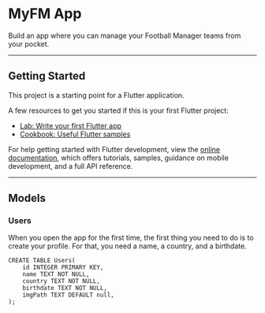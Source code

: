 # MyFM App

Build an app where you can manage your Football Manager teams from your pocket.

---

## Getting Started

This project is a starting point for a Flutter application.

A few resources to get you started if this is your first Flutter project:

- [Lab: Write your first Flutter app](https://docs.flutter.dev/get-started/codelab)
- [Cookbook: Useful Flutter samples](https://docs.flutter.dev/cookbook)

For help getting started with Flutter development, view the
[online documentation](https://docs.flutter.dev/), which offers tutorials,
samples, guidance on mobile development, and a full API reference.

---

## Models

### Users
When you open the app for the first time, the first thing you need to do is to create your profile. For that, you need a name, a country, and a birthdate.


    CREATE TABLE Users(
        id INTEGER PRIMARY KEY, 
        name TEXT NOT NULL, 
        country TEXT NOT NULL, 
        birthdate TEXT NOT NULL,
        imgPath TEXT DEFAULT null,
    );